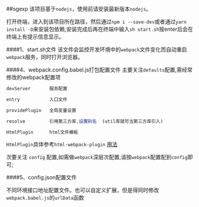 ##sgexp
该项目基于`nodejs`，使用前请安装最新版本`nodejs`。

打开终端，进入到该项目所在路径，然后通过`npm i --save-dev`或者通过`yarn install -D`来安装包依赖,安装完成后再在终端中输入`sh start.sh`按enter后会在终端上有提示信息显示。


####1、start.sh文件
该文件会监控开发环境中的`webpack`文件变化而自动重启`webpack`服务，同时打开浏览器。


####4、webpack.config.babel.js打包配置文件
主要关注`defaults`配置,需经常修改的webpack配置项

```javascript
devServer       服务配置

entry           入口文件

providePlugin   全局变量设置

resolve         引用第三方库,设置别名  (util库就可当第三方库引入)

HtmlPlugin      html文件模板 
```
`HtmlPlugin`具体参考`html-webpack-plugin` [用法](https://doc.webpack-china.org/plugins/html-webpack-plugin)

次要关注 `config` 配置,如需做`webpack`深层次配置,请按`webpack`配置配到`config`即可;

####5、config.json配置文件

不同环境接口地址配置文件。也可以自定义扩展，但是得同时修改`webpack.babel.js`的`urlData`函数
